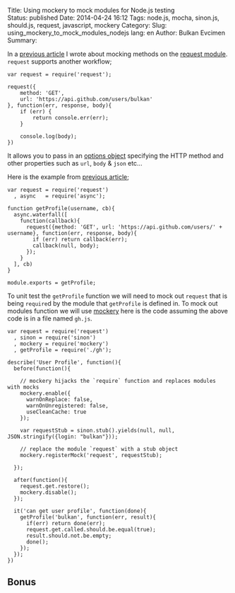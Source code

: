 Title: Using mockery to mock modules for Node.js testing  
Status: published
Date: 2014-04-24 16:12
Tags: node.js, mocha, sinon.js, should.js, request, javascript, mockery
Category:
Slug: using_mockery_to_mock_modules_nodejs
lang: en
Author: Bulkan Evcimen
Summary:


In a [previous article](http://bulkan-evcimen.com/testing_with_mocha_sinon) I wrote about mocking methods on the [request module](https://github.com/mikeal/request).
`request` supports another workflow;

    var request = require('request');

    request({
        method: 'GET',
        url: 'https://api.github.com/users/bulkan'
    }, function(err, response, body){
        if (err) {
            return console.err(err);
        }

        console.log(body);
    })


It allows you to pass in an [options object](https://github.com/mikeal/request#requestoptions-callback) specifying the HTTP method
and other properties such as `url`, `body` & `json` etc...

Here is the example from [previous article](http://bulkan-evcimen.com/testing_with_mocha_sinon);


    var request = require('request')
      , async   = require('async');

    function getProfile(username, cb){
      async.waterfall([
        function(callback){
          request({method: 'GET', url: 'https://api.github.com/users/' + username}, function(err, response, body){
            if (err) return callback(err);
            callback(null, body);
          });
        }
      ], cb)
    }

    module.exports = getProfile;


To unit test the `getProfile` function we will need to mock out `request` that is being `require`d by the module that `getProfile` is defined in.
To mock out  modules function we will use [mockery](https://github.com/padraic/mockery) here is the code assuming the above code is in a file named `gh.js`.

    var request = require('request')
      , sinon = require('sinon')
      , mockery = require('mockery')
      , getProfile = require('./gh');

    describe('User Profile', function(){
      before(function(){

        // mockery hijacks the `require` function and replaces modules with mocks
        mockery.enable({
          warnOnReplace: false,
          warnOnUnregistered: false,
          useCleanCache: true
        });

        var requestStub = sinon.stub().yields(null, null, JSON.stringify({login: "bulkan"}));

        // replace the module `request` with a stub object
        mockery.registerMock('request', requestStub);
        
      });

      after(function(){
        request.get.restore();
        mockery.disable();
      });

      it('can get user profile', function(done){
        getProfile('bulkan', function(err, result){
          if(err) return done(err);
          request.get.called.should.be.equal(true);
          result.should.not.be.empty;
          done();
        });
      });
    })



Bonus
-----
